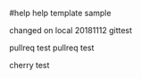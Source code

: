 #help
help template sample


changed on local 20181112 gittest

pullreq test
pullreq test

cherry test


